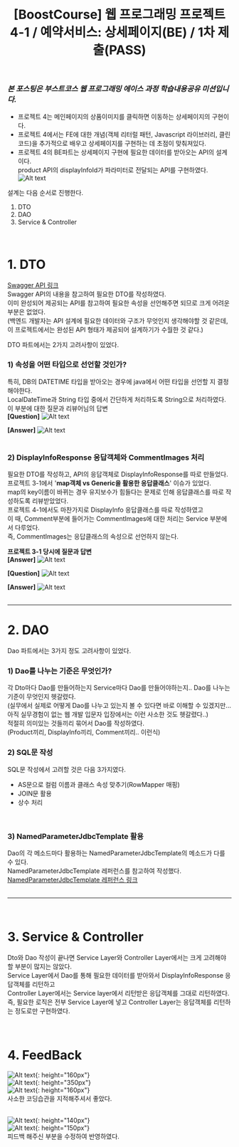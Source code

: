 ﻿---
layout: post
title: '[BoostCourse] 웹 프로그래밍 프로젝트 4-1 / 예약서비스: 상세페이지(BE) / 1차 제출(PASS)'
tags: [BoostCourse]
image: '/images/posts/boostcourse.JPG'
---

### *본 포스팅은 부스트코스 웹 프로그래밍 에이스 과정 학습내용공유 미션입니다.*  


* 프로젝트 4는 메인페이지의 상품이미지를 클릭하면 이동하는 상세페이지의 구현이다.  
* 프로젝트 4에서는 FE에 대한 개념(객체 리터럴 패턴, Javascript 라이브러리, 클린코드)을 추가적으로 배우고 상세페이지를 구현하는 데 초점이 맞춰져있다.  
* 프로젝트 4의 BE파트는 상세페이지 구현에 필요한 데이터를 받아오는 API의 설계이다.  
product API의 displayInfoId가 파라미터로 전달되는 API를 구현하였다.  
![Alt text](/images/posts/post_2/post_2_api.JPG)<br/>


설계는 다음 순서로 진행한다.  
1. DTO  
2. DAO  
3. Service & Controller  
 
  
<br/>

# 1. DTO

[Swagger API 링크](http://49.236.147.192:9090/swagger-ui.html)  
Swagger API의 내용을 참고하여 필요한 DTO를 작성하였다.  
이미 완성되어 제공되는 API를 참고하여 필요한 속성을 선언해주면 되므로 크게 어려운 부분은 없었다.  
(백엔드 개발자는 API 설계에 필요한 데이터와 구조가 무엇인지 생각해야할 것 같은데, 이 프로젝트에서는 완성된 API 형태가 제공되어 설계하기가 수월한 것 같다.)  <br/>

DTO 파트에서는 2가지 고려사항이 있었다.  
### 1) 속성을 어떤 타입으로 선언할 것인가?
특히, DB의 DATETIME 타입을 받아오는 경우에 java에서 어떤 타입을 선언할 지 결정해야한다.  
LocalDateTime과 String 타입 중에서 간단하게 처리하도록 String으로 처리하였다.  
이 부분에 대한 질문과 리뷰어님의 답변  
**[Question]**
![Alt text](/images/posts/post_2/post_2_question_1.JPG)<br/>

**[Answer]**
![Alt text](/images/posts/post_2/post_2_question_1_answer.JPG)<br/><br/>


### 2) DisplayInfoResponse 응답객체와 CommentImages 처리
필요한 DTO를 작성하고, API의 응답객체로 DisplayInfoResponse를 따로 만들었다.  
프로젝트 3-1에서 '**map객체 vs Generic을 활용한 응답클래스**' 이슈가 있었다.  
map의 key이름이 바뀌는 경우 유지보수가 힘들다는 문제로 인해 응답클래스를 따로 작성하도록 리뷰받았었다.  
프로젝트 4-1에서도 마찬가지로 DisplayInfo 응답클래스를 따로 작성하였고  
이 때, Comment부분에 들어가는 CommentImages에 대한 처리는 Service 부분에서 다루었다.  
즉, CommentImages는 응답클래스의 속성으로 선언하지 않는다.  <br/>

**프로젝트 3-1 당시에 질문과 답변**  
**[Answer]**
![Alt text](/images/posts/post_2/post_2_question_2_answer.JPG)<br/>

**[Question]**
![Alt text](/images/posts/post_2/post_2_question_3.JPG)<br/>

**[Answer]**
![Alt text](/images/posts/post_2/post_2_question_3_answer.JPG)<br/><br/>




*****


# 2. DAO
Dao 파트에서는 3가지 정도 고려사항이 있었다.  
### 1) Dao를 나누는 기준은 무엇인가?
각 Dto마다 Dao를 만들어하는지 Service마다 Dao를 만들어야하는지.. Dao를 나누는 기준이 무엇인지 헷갈렸다.  
(실무에서 실제로 어떻게 Dao를 나누고 있는지 볼 수 있다면 바로 이해할 수 있겠지만... 
아직 실무경험이 없는 웹 개발 입문자 입장에서는 이런 사소한 것도 헷갈렸다..)  
적절히 의미있는 것들끼리 묶어서 Dao를 작성하였다.  
(Product끼리, DisplayInfo끼리, Comment끼리.. 이런식)
<br/>

### 2) SQL문 작성
SQL문 작성에서 고려할 것은 다음 3가지였다.  
* AS문으로 컬럼 이름과 클래스 속성 맞추기(RowMapper 매핑)
* JOIN문 활용
* 상수 처리
<br/>

### 3) NamedParameterJdbcTemplate 활용
Dao의 각 메소드마다 활용하는 NamedParameterJdbcTemplate의 메소드가 다를 수 있다.  
NamedParameterJdbcTemplate 레퍼런스를 참고하여 작성했다.  
[NamedParameterJdbcTemplate 레퍼런스 링크](https://docs.spring.io/spring/docs/current/javadoc-api/org/springframework/jdbc/core/namedparam/NamedParameterJdbcTemplate.html)
<br/>
<br/>


*****
<br/>

# 3. Service & Controller
Dto와 Dao 작성이 끝나면 Service Layer와 Controller Layer에서는 크게 고려해야할 부분이 많지는 않았다.  
Service Layer에서 Dao를 통해 필요한 데이터를 받아와서 DisplayInfoResponse 응답객체를 리턴하고  
Controller Layer에서는 Service layer에서 리턴받은 응답객체를 그대로 리턴하였다.  
즉, 필요한 로직은 전부 Service Layer에 넣고 Controller Layer는 응답객체를 리턴하는 정도로만 구현하였다.  
<br/>
<br/>

# 4. FeedBack
![Alt text](/images/posts/post_2/post_2_feedback_1.JPG){: height="160px"}<br/>
![Alt text](/images/posts/post_2/post_2_feedback_4.JPG){: height="350px"}<br/>
![Alt text](/images/posts/post_2/post_2_feedback_5.JPG){: height="160px"}<br/>
사소한 코딩습관을 지적해주셔서 좋았다.<br/><br/>

![Alt text](/images/posts/post_2/post_2_feedback_2.JPG){: height="140px"}<br/>
![Alt text](/images/posts/post_2/post_2_feedback_3.JPG){: height="150px"}<br/>
피드백 해주신 부분을 수정하여 반영하였다.<br/><br/>
<br/>
<br/>